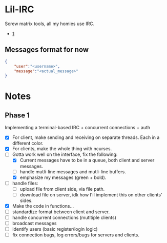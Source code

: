 # Lil-IRC
Screw matrix tools, all my homies use IRC.

- [1](https://datatracker.ietf.org/doc/html/rfc2810)

## Messages format for now

```json
{
    "user":"<username>",
    "message":"<actual_message>"
}
```

# Notes

## Phase 1

Implementing a terminal-based IRC + concurrent connections + auth

- [x] For client, make sending and receiving on separate threads. Each in a different color.
- [x] For clients, make the whole thing with ncurses.
- [ ] Gotta work well on the interface, fix the following:
    - [x] Current messages have to be in a queue, both client and server messages.
    - [ ] handle mutli-line messages and mutli-line buffers.
    - [x] emphasize my messages (green + bold).
- [ ] handle files:
    - [ ] upload file from client side, via file path.
    - [ ] download file on server, idk how I'll implement this on other clients' sides.
- [x] Make the code in functions...
- [ ] standardize format between client and server.
- [ ] handle concurrent connections (mutltiple clients)
- [ ] broadcast messages
- [ ] identify users (basic register/login logic)
- [ ] fix connection bugs, log errors/bugs for servers and clients.
